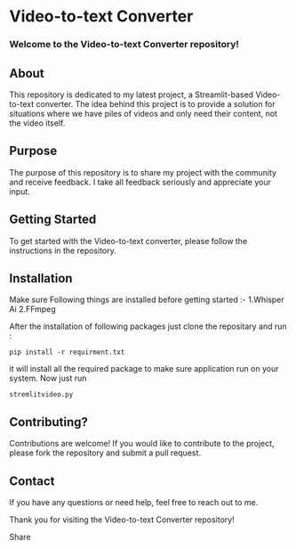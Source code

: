 <h1>Video-to-text Converter</h1>
<h3>Welcome to the Video-to-text Converter repository!</h3>

<h2>About</h2>
This repository is dedicated to my latest project, a Streamlit-based Video-to-text converter. The idea behind this project is to provide a solution for situations where we have piles of videos and only need their content, not the video itself.

<h2>Purpose</h2>
The purpose of this repository is to share my project with the community and receive feedback. I take all feedback seriously and appreciate your input.

<h2>Getting Started</h2>
To get started with the Video-to-text converter, please follow the instructions in the repository.
<h2>Installation</h2>
<p>Make sure Following things are installed before getting started :-
1.Whisper Ai
2.FFmpeg </p>
<p>After the installation of following packages just clone the repositary and run :</p>


```
pip install -r requirment.txt 

```
it will install all the required package to make sure application run on your system.
Now just run 


```
stremlitvideo.py 
```

<h2>Contributing?</h2>

Contributions are welcome! If you would  like to contribute to the project, please fork the repository and submit a pull request.

<h2>Contact</h2>
If you have any questions or need help, feel free to reach out to me.

Thank you for visiting the Video-to-text Converter repository!




Share
